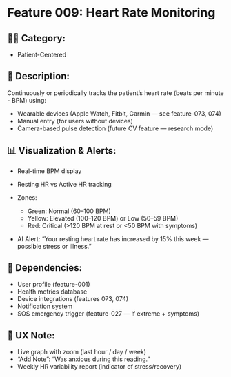 # Feature 009: Heart Rate Monitoring

## 🧑‍💻 Category:
- Patient-Centered

## 📝 Description:
Continuously or periodically tracks the patient’s heart rate (beats per minute - BPM) using:

- Wearable devices (Apple Watch, Fitbit, Garmin — see feature-073, 074)
- Manual entry (for users without devices)
- Camera-based pulse detection (future CV feature — research mode)

## 📊 Visualization & Alerts:
- Real-time BPM display
- Resting HR vs Active HR tracking
- Zones:
  - Green: Normal (60–100 BPM)
  - Yellow: Elevated (100–120 BPM) or Low (50–59 BPM)
  - Red: Critical (>120 BPM at rest or <50 BPM with symptoms)

- AI Alert: “Your resting heart rate has increased by 15% this week — possible stress or illness.”

## 🔄 Dependencies:
- User profile (feature-001)
- Health metrics database
- Device integrations (features 073, 074)
- Notification system
- SOS emergency trigger (feature-027 — if extreme + symptoms)

## 📱 UX Note:
- Live graph with zoom (last hour / day / week)
- “Add Note”: “Was anxious during this reading.”
- Weekly HR variability report (indicator of stress/recovery)
